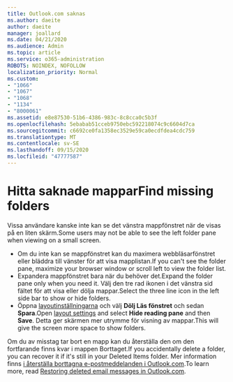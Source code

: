 ```yaml
---
title: Outlook.com saknas
ms.author: daeite
author: daeite
manager: joallard
ms.date: 04/21/2020
ms.audience: Admin
ms.topic: article
ms.service: o365-administration
ROBOTS: NOINDEX, NOFOLLOW
localization_priority: Normal
ms.custom:
- "1066"
- "1067"
- "1068"
- "1134"
- "8000061"
ms.assetid: e8e87530-51b6-4386-983c-8c8cca0c5b3f
ms.openlocfilehash: 5ebabab51cceb9750ebc592218074c9c6604d7ca
ms.sourcegitcommit: c6692ce0fa1358ec3529e59ca0ecdfdea4cdc759
ms.translationtype: MT
ms.contentlocale: sv-SE
ms.lasthandoff: 09/15/2020
ms.locfileid: "47777587"
---
```

# <a name="find-missing-folders"></a><span data-ttu-id="832e8-102">Hitta saknade mappar</span><span class="sxs-lookup"><span data-stu-id="832e8-102">Find missing folders</span></span>

<span data-ttu-id="832e8-103">Vissa användare kanske inte kan se det vänstra mappfönstret när de visas på en liten skärm.</span><span class="sxs-lookup"><span data-stu-id="832e8-103">Some users may not be able to see the left folder pane when viewing on a small screen.</span></span>

- <span data-ttu-id="832e8-104">Om du inte kan se mappfönstret kan du maximera webbläsarfönstret eller bläddra till vänster för att visa mapplistan.</span><span class="sxs-lookup"><span data-stu-id="832e8-104">If you can't see the folder pane, maximize your browser window or scroll left to view the folder list.</span></span>
- <span data-ttu-id="832e8-105">Expandera mappfönstret bara när du behöver det.</span><span class="sxs-lookup"><span data-stu-id="832e8-105">Expand the folder pane only when you need it.</span></span> <span data-ttu-id="832e8-106">Välj den tre rad ikonen i det vänstra sid fältet för att visa eller dölja mappar.</span><span class="sxs-lookup"><span data-stu-id="832e8-106">Select the three line icon in the left side bar to show or hide folders.</span></span>
- <span data-ttu-id="832e8-107">Öppna [layoutinställningarna](https://outlook.live.com/mail/options/mail/layout) och välj **Dölj Läs fönstret** och sedan **Spara**.</span><span class="sxs-lookup"><span data-stu-id="832e8-107">Open [layout settings](https://outlook.live.com/mail/options/mail/layout) and select **Hide reading pane** and then **Save**.</span></span> <span data-ttu-id="832e8-108">Detta ger skärmen mer utrymme för visning av mappar.</span><span class="sxs-lookup"><span data-stu-id="832e8-108">This will give the screen more space to show folders.</span></span>

<span data-ttu-id="832e8-109">Om du av misstag tar bort en mapp kan du återställa den om den fortfarande finns kvar i mappen Borttaget.</span><span class="sxs-lookup"><span data-stu-id="832e8-109">If you accidentally delete a folder, you can recover it if it's still in your Deleted Items folder.</span></span> <span data-ttu-id="832e8-110">Mer information finns [i återställa borttagna e-postmeddelanden i Outlook.com](https://support.office.com/article/cf06ab1b-ae0b-418c-a4d9-4e895f83ed50).</span><span class="sxs-lookup"><span data-stu-id="832e8-110">To learn more, read [Restoring deleted email messages in Outlook.com](https://support.office.com/article/cf06ab1b-ae0b-418c-a4d9-4e895f83ed50).</span></span>
